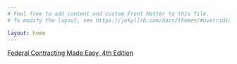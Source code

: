```yaml
---
# Feel free to add content and custom Front Matter to this file.
# To modify the layout, see https://jekyllrb.com/docs/themes/#overriding-theme-defaults

layout: home
---
```

[Federal Contracting Made Easy, 4th Edition](summaries/federalcontractingmadeeasy4thedition/index.html)
